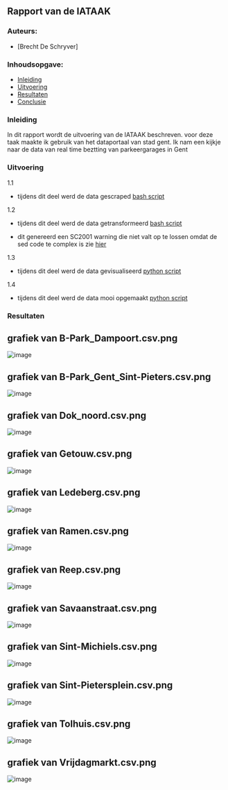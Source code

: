 ## Rapport van de IATAAK
### Auteurs:
 - [Brecht De Schryver]
### Inhoudsopgave:
 - [Inleiding](#inleiding)
 - [Uitvoering](#uitvoering)
 - [Resultaten](#resultaten)
 - [Conclusie](#conclusie)
### Inleiding
In dit rapport wordt de uitvoering van de IATAAK beschreven. voor deze taak maakte ik gebruik van het dataportaal van stad gent. Ik nam een kijkje naar de data van real time beztting van parkeergarages in Gent
### Uitvoering
1.1
 - tijdens dit deel werd de data gescraped
[bash script](https://github.com/BrechtDeSchryver/iataak/blob/main/scripts/webscraper.sh)

1.2
 - tijdens dit deel werd de data getransformeerd
[bash script](https://github.com/BrechtDeSchryver/iataak/blob/main/scripts/transform.sh)

 - dit genereerd een SC2001 warning die niet valt op te lossen omdat de sed code te complex is zie [hier](https://www.shellcheck.net/wiki/SC2001)

1.3
 - tijdens dit deel werd de data gevisualiseerd
[python script](https://github.com/BrechtDeSchryver/iataak/blob/main/scripts/raport.py)

1.4
 - tijdens dit deel werd de data mooi opgemaakt
[python script](https://github.com/BrechtDeSchryver/iataak/blob/main/scripts/report.py)
### Resultaten
## grafiek van B-Park_Dampoort.csv.png
![image](https://github.com/BrechtDeSchryver/iataak/blob/main/csvimage/B-Park_Dampoort.csv.png)
## grafiek van B-Park_Gent_Sint-Pieters.csv.png
![image](https://github.com/BrechtDeSchryver/iataak/blob/main/csvimage/B-Park_Gent_Sint-Pieters.csv.png)
## grafiek van Dok_noord.csv.png
![image](https://github.com/BrechtDeSchryver/iataak/blob/main/csvimage/Dok_noord.csv.png)
## grafiek van Getouw.csv.png
![image](https://github.com/BrechtDeSchryver/iataak/blob/main/csvimage/Getouw.csv.png)
## grafiek van Ledeberg.csv.png
![image](https://github.com/BrechtDeSchryver/iataak/blob/main/csvimage/Ledeberg.csv.png)
## grafiek van Ramen.csv.png
![image](https://github.com/BrechtDeSchryver/iataak/blob/main/csvimage/Ramen.csv.png)
## grafiek van Reep.csv.png
![image](https://github.com/BrechtDeSchryver/iataak/blob/main/csvimage/Reep.csv.png)
## grafiek van Savaanstraat.csv.png
![image](https://github.com/BrechtDeSchryver/iataak/blob/main/csvimage/Savaanstraat.csv.png)
## grafiek van Sint-Michiels.csv.png
![image](https://github.com/BrechtDeSchryver/iataak/blob/main/csvimage/Sint-Michiels.csv.png)
## grafiek van Sint-Pietersplein.csv.png
![image](https://github.com/BrechtDeSchryver/iataak/blob/main/csvimage/Sint-Pietersplein.csv.png)
## grafiek van Tolhuis.csv.png
![image](https://github.com/BrechtDeSchryver/iataak/blob/main/csvimage/Tolhuis.csv.png)
## grafiek van Vrijdagmarkt.csv.png
![image](https://github.com/BrechtDeSchryver/iataak/blob/main/csvimage/Vrijdagmarkt.csv.png)
